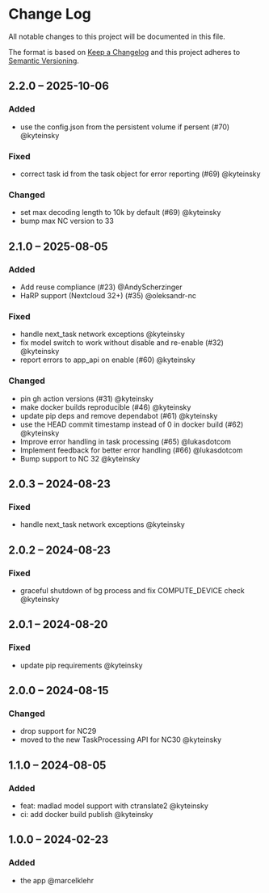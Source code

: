 <!--
  - SPDX-FileCopyrightText: 2024 Nextcloud GmbH and Nextcloud contributors
  - SPDX-License-Identifier: MIT
-->
# Change Log
All notable changes to this project will be documented in this file.

The format is based on [Keep a Changelog](http://keepachangelog.com/)
and this project adheres to [Semantic Versioning](http://semver.org/).

## 2.2.0 – 2025-10-06
### Added
- use the config.json from the persistent volume if persent (#70) @kyteinsky

### Fixed
- correct task id from the task object for error reporting (#69) @kyteinsky

### Changed
- set max decoding length to 10k by default (#69) @kyteinsky
- bump max NC version to 33


## 2.1.0 – 2025-08-05
### Added
- Add reuse compliance (#23) @AndyScherzinger
- HaRP support (Nextcloud 32+) (#35) @oleksandr-nc

### Fixed
- handle next_task network exceptions @kyteinsky
- fix model switch to work without disable and re-enable (#32) @kyteinsky
- report errors to app_api on enable (#60) @kyteinsky

### Changed
- pin gh action versions (#31) @kyteinsky
- make docker builds reproducible (#46) @kyteinsky
- update pip deps and remove dependabot (#61) @kyteinsky
- use the HEAD commit timestamp instead of 0 in docker build (#62) @kyteinsky
- Improve error handling in task processing (#65) @lukasdotcom
- Implement feedback for better error handling (#66) @lukasdotcom
- Bump support to NC 32 @kyteinsky


## 2.0.3 – 2024-08-23
### Fixed
- handle next_task network exceptions @kyteinsky

## 2.0.2 – 2024-08-23
### Fixed
- graceful shutdown of bg process and fix COMPUTE_DEVICE check @kyteinsky

## 2.0.1 – 2024-08-20
### Fixed
- update pip requirements @kyteinsky

## 2.0.0 – 2024-08-15
### Changed
- drop support for NC29
- moved to the new TaskProcessing API for NC30 @kyteinsky

## 1.1.0 – 2024-08-05
### Added
- feat: madlad model support with ctranslate2 @kyteinsky
- ci: add docker build publish @kyteinsky


## 1.0.0 – 2024-02-23
### Added
* the app @marcelklehr
